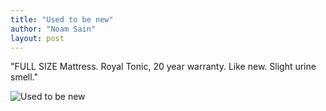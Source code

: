 ```yaml
---
title: "Used to be new"
author: "Noam Sain"
layout: post
---
```


"FULL SIZE Mattress. Royal Tonic, 20 year warranty. Like new. Slight urine smell."

![Used to be new](https://2.bp.blogspot.com/_8aN4krk1nsk/TG-9pTRD-mI/AAAAAAAAAao/fq78ZGvGgnU/s1600/20100302.jpg "Used to be new")
